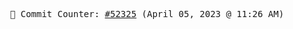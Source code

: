 <p align="center">
    <samp>
        📮 Commit Counter: <a href="https://github.com/Javascript-void0/Javascript-void0/commits/main">#52325</a> (April 05, 2023 @ 11:26 AM)
    </samp>
</p>